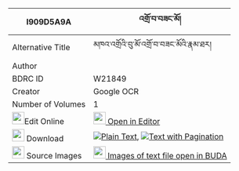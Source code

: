 |I909D5A9A|འགྲོ་བ་བཟང་མོ། 
| --- | --- 
|Alternative Title |མཁའ་འགྲོའི་བུ་མོ་འགྲོ་བ་བཟང་མོའི་རྣམ་ཐར།
|Author | 
|BDRC ID | W21849
|Creator | Google OCR
|Number of Volumes| 1
|<img width="25" src="https://img.icons8.com/color/25/000000/edit-property.png">Edit Online| [<img width="25" src="https://avatars.githubusercontent.com/u/45091458?s=200&v=4"> Open in Editor](http://editor.openpecha.org/I909D5A9A)
|<img width="25" src="https://img.icons8.com/fluent/48/000000/download-2.png"/>  Download | [![](https://img.icons8.com/color/20/000000/txt.png)Plain Text](https://github.com/Openpecha/I909D5A9A/releases/download/v1/drowa_zangmo_plain_I909D5A9A.zip), [![](https://img.icons8.com/color/20/000000/txt.png)Text with Pagination](https://github.com/Openpecha/I909D5A9A/releases/download/v1/drowa_zangmo_pages_I909D5A9A.zip)
|<img width="25" src="https://img.icons8.com/plasticine/100/000000/pictures-folder.png"/>  Source Images | [<img width="25" src="https://library.bdrc.io/icons/BUDA-small.svg"> Images of text file open in BUDA](https://library.bdrc.io/show/bdr:W21849)